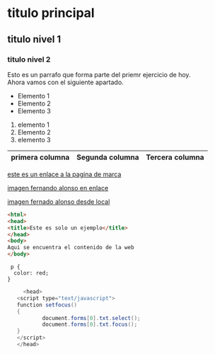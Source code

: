 # titulo principal
## titulo nivel 1
### titulo nivel 2

Esto es un parrafo
que forma parte del priemr ejercicio de hoy.  
Ahora vamos con el siguiente apartado.

- Elemento 1
- Elemento 2
- Elemento 3

1. elemento 1
2. Elemento 2
3. elemento 3

|primera columna|Segunda columna|Tercera columna|
| -- | -- | -- |

[este es un enlace a la pagina de marca](https://marca.com)

[ imagen fernando alonso en enlace](https://www.minutoencancha.com/u/fotografias/m/2021/12/14/f960x540-5153_79228_0.jpeg)

[imagen fernado alonso desde local](fernandoalonso.jpeg)

```html
<html>
<head>
<title>Este es solo un ejemplo</title>
</head>
<body>
Aqui se encuentra el contenido de la web
</body>
```

```ccs
 p {
  color: red;
}
```

```java
     <head>
   <script type="text/javascript">
   function setfocus()
   {
           document.forms[0].txt.select();
           document.forms[0].txt.focus();
   }
   </script>
   </head>
   ```

